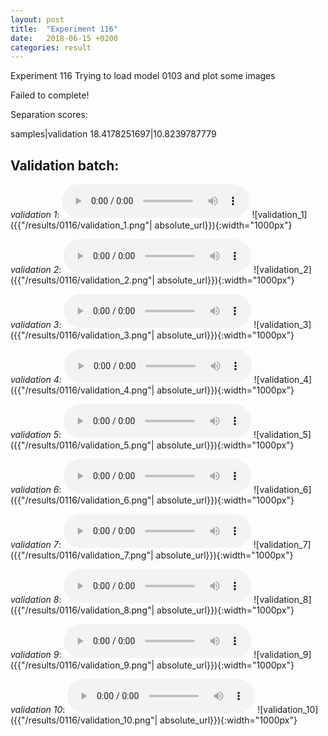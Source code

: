 ```yaml
---
layout: post
title:  "Experiment 116"
date:   2018-06-15 +0200
categories: result
---
```

Experiment 116
Trying to load model 0103 and plot some images

Failed to complete!

Separation scores:

samples|validation
18.4178251697|10.8239787779

## **Validation batch**:
_validation 1_:
<audio src="/ResultsOverview/results/0116/validation_1.wav" controls preload></audio>
![validation_1]({{"/results/0116/validation_1.png"| absolute_url}}){:width="1000px"}

_validation 2_:
<audio src="/ResultsOverview/results/0116/validation_2.wav" controls preload></audio>
![validation_2]({{"/results/0116/validation_2.png"| absolute_url}}){:width="1000px"}

_validation 3_:
<audio src="/ResultsOverview/results/0116/validation_3.wav" controls preload></audio>
![validation_3]({{"/results/0116/validation_3.png"| absolute_url}}){:width="1000px"}

_validation 4_:
<audio src="/ResultsOverview/results/0116/validation_4.wav" controls preload></audio>
![validation_4]({{"/results/0116/validation_4.png"| absolute_url}}){:width="1000px"}

_validation 5_:
<audio src="/ResultsOverview/results/0116/validation_5.wav" controls preload></audio>
![validation_5]({{"/results/0116/validation_5.png"| absolute_url}}){:width="1000px"}

_validation 6_:
<audio src="/ResultsOverview/results/0116/validation_6.wav" controls preload></audio>
![validation_6]({{"/results/0116/validation_6.png"| absolute_url}}){:width="1000px"}

_validation 7_:
<audio src="/ResultsOverview/results/0116/validation_7.wav" controls preload></audio>
![validation_7]({{"/results/0116/validation_7.png"| absolute_url}}){:width="1000px"}

_validation 8_:
<audio src="/ResultsOverview/results/0116/validation_8.wav" controls preload></audio>
![validation_8]({{"/results/0116/validation_8.png"| absolute_url}}){:width="1000px"}

_validation 9_:
<audio src="/ResultsOverview/results/0116/validation_9.wav" controls preload></audio>
![validation_9]({{"/results/0116/validation_9.png"| absolute_url}}){:width="1000px"}

_validation 10_:
<audio src="/ResultsOverview/results/0116/validation_10.wav" controls preload></audio>
![validation_10]({{"/results/0116/validation_10.png"| absolute_url}}){:width="1000px"}

